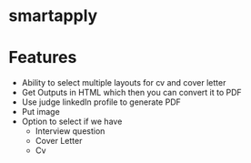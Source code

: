 # smartapply

# Features
- Ability to select multiple layouts for cv and cover letter
- Get Outputs in HTML which then you can convert it to PDF
- Use judge linkedIn profile to generate PDF
- Put image 
- Option to select if we have 
    - Interview question 
    - Cover Letter 
    - Cv